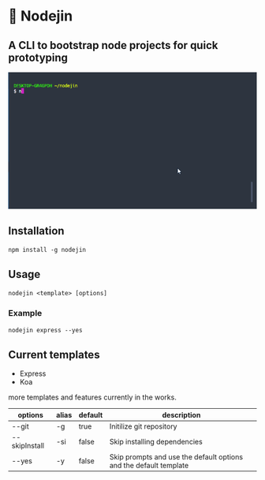 # :rocket: Nodejin

## A CLI to bootstrap node projects for quick prototyping

![gitmoji-cli](nodejin.gif)

## Installation

```shell
npm install -g nodejin
```

## Usage

```shell
nodejin <template> [options]
```

### Example

```shell
nodejin express --yes
```

## Current templates

- Express
- Koa

more templates and features currently in the works.

| options       | alias | default | description                                                       |
| ------------- | ----- | ------- | ----------------------------------------------------------------- |
| --git         | -g    | true    | Initilize git repository                                          |
| --skipInstall | -si   | false   | Skip installing dependencies                                      |
| --yes         | -y    | false   | Skip prompts and use the default options and the default template |
